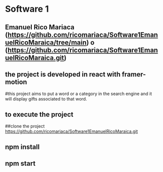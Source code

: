 # Software 1
## Emanuel Rico Mariaca (https://github.com/ricomariaca/Software1EmanuelRicoMaraica/tree/main) o (https://github.com/ricomariaca/Software1EmanuelRicoMaraica.git)
## the project is developed in react with framer-motion
#this project aims to put a word or a category in the search engine and it will display gifts associated to that word.
## to execute the project 
##clone the project https://github.com/ricomariaca/Software1EmanuelRicoMaraica.git
## npm install
## npm start
